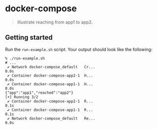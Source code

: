 # docker-compose

> Illustrate reaching from app1 to app2.

## Getting started

Run the `run-example.sh` script. Your output should look like the following:

```
% ./run-example.sh
# ...
 ✔ Network docker-compose_default   Cr...                                  0.0s
 ✔ Container docker-compose-app2-1  H...                                   0.0s
 ✔ Container docker-compose-app1-1  H...                                   0.0s
{"app":"app1","reached":"app2"}
[+] Running 3/2
 ✔ Container docker-compose-app2-1  R...                                   0.1s
 ✔ Container docker-compose-app1-1  R...                                   0.1s
 ✔ Network docker-compose_default   Re...                                  0.0s
```
